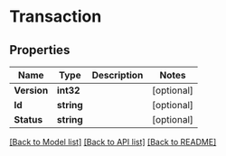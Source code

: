 # Transaction

## Properties

Name | Type | Description | Notes
------------ | ------------- | ------------- | -------------
**Version** | **int32** |  | [optional] 
**Id** | **string** |  | [optional] 
**Status** | **string** |  | [optional] 

[[Back to Model list]](../README.md#documentation-for-models) [[Back to API list]](../README.md#documentation-for-api-endpoints) [[Back to README]](../README.md)


